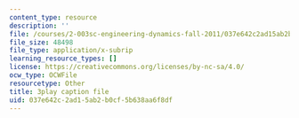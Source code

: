 ```yaml
---
content_type: resource
description: ''
file: /courses/2-003sc-engineering-dynamics-fall-2011/037e642c2ad15ab2b0cf5b638aa6f8df_osyKjTQuwlk.vtt
file_size: 48498
file_type: application/x-subrip
learning_resource_types: []
license: https://creativecommons.org/licenses/by-nc-sa/4.0/
ocw_type: OCWFile
resourcetype: Other
title: 3play caption file
uid: 037e642c-2ad1-5ab2-b0cf-5b638aa6f8df
---
```

